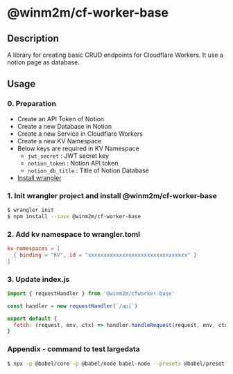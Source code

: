 # @winm2m/cf-worker-base

## Description

A library for creating basic CRUD endpoints for Cloudflare Workers. It use a notion page as database.

## Usage

### 0. Preparation
 - Create an API Token of Notion
 - Create a new Database in Notion
 - Create a new Service in Cloudflare Workers
 - Create a new KV Namespace
 - Below keys are required in KV Namespace
   - `jwt_secret` : JWT secret key
   - `notion_token` : Notion API token
   - `notion_db_title` : Title of Notion Database
 - [Install wrangler](https://developers.cloudflare.com/workers/wrangler/install-and-update/)

### 1. Init wrangler project and install @winm2m/cf-worker-base
```bash
$ wrangler init
$ npm install --save @winm2m/cf-worker-base
```

### 2. Add kv namespace to wrangler.toml
```toml title=wrangler.toml
kv-namespaces = [
  { binding = "KV", id = "xxxxxxxxxxxxxxxxxxxxxxxxxxxxxxxx" }
]
```

### 3. Update index.js

```js title=index.js
import { requestHandler } from '@winm2m/cfworker-base'

const handler = new requestHandler(`/api`)

export default {
  fetch: (request, env, ctx) => handler.handleRequest(request, env, ctx)
}
```

### Appendix - command to test largedata

```bash
$ npx -p @babel/core -p @babel/node babel-node --presets @babel/preset-env test/test_largedata.js create-largedata create-largedata
```